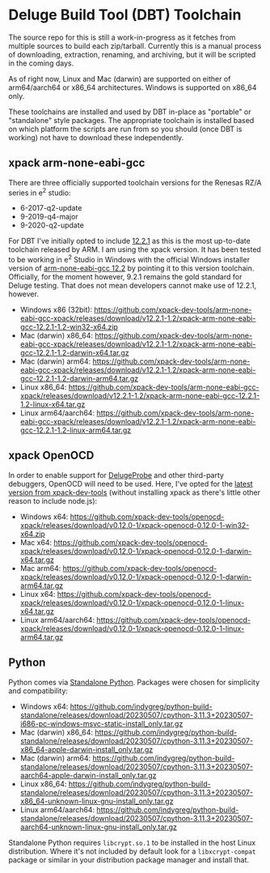 # Deluge Build Tool (DBT) Toolchain

The source repo for this is still a work-in-progress as it fetches from multiple sources to build each zip/tarball. Currently this is a manual process of downloading, extraction, renaming, and archiving, but it will be scripted in the coming days.

As of right now, Linux and Mac (darwin) are supported on either of arm64/aarch64 or x86_64 architectures. Windows is supported on x86_64 only.

These toolchains are installed and used by DBT in-place as "portable" or "standalone" style packages. The appropriate toolchain is installed based on which platform the scripts are run from so you should (once DBT is working) not have to download these independently.

## xpack arm-none-eabi-gcc

There are three officially supported toolchain versions for the Renesas RZ/A series in e<sup>2</sup> studio:
* 6-2017-q2-update
* 9-2019-q4-major
* 9-2020-q2-update

For DBT I've initially opted to include [12.2.1](https://xpack.github.io/blog/2023/02/05/arm-none-eabi-gcc-v12-2-1-1-2-released/) as this is the most up-to-date toolchain released by ARM. I am using the xpack version. It has been tested to be working in e<sup>2</sup> Studio in Windows with the official Windows installer version of [arm-none-eabi-gcc 12.2](https://developer.arm.com/downloads/-/arm-gnu-toolchain-downloads) by pointing it to this version toolchain. Officially, for the moment however, 9.2.1 remains the gold standard for Deluge testing. That does not mean developers cannot make use of 12.2.1, however.

* Windows x86 (32bit): https://github.com/xpack-dev-tools/arm-none-eabi-gcc-xpack/releases/download/v12.2.1-1.2/xpack-arm-none-eabi-gcc-12.2.1-1.2-win32-x64.zip
* Mac (darwin) x86_64: https://github.com/xpack-dev-tools/arm-none-eabi-gcc-xpack/releases/download/v12.2.1-1.2/xpack-arm-none-eabi-gcc-12.2.1-1.2-darwin-x64.tar.gz
* Mac (darwin) arm64: https://github.com/xpack-dev-tools/arm-none-eabi-gcc-xpack/releases/download/v12.2.1-1.2/xpack-arm-none-eabi-gcc-12.2.1-1.2-darwin-arm64.tar.gz
* Linux x86_64: https://github.com/xpack-dev-tools/arm-none-eabi-gcc-xpack/releases/download/v12.2.1-1.2/xpack-arm-none-eabi-gcc-12.2.1-1.2-linux-x64.tar.gz
* Linux arm64/aarch64: https://github.com/xpack-dev-tools/arm-none-eabi-gcc-xpack/releases/download/v12.2.1-1.2/xpack-arm-none-eabi-gcc-12.2.1-1.2-linux-arm64.tar.gz

## xpack OpenOCD

In order to enable support for [DelugeProbe](https://github.com/litui/delugeprobe/) and other third-party debuggers, OpenOCD will need to be used. Here, I've opted for the [latest version from xpack-dev-tools](https://github.com/xpack-dev-tools/openocd-xpack/releases/tag/v0.12.0-1) (without installing xpack as there's little other reason to include node.js):

* Windows x64: https://github.com/xpack-dev-tools/openocd-xpack/releases/download/v0.12.0-1/xpack-openocd-0.12.0-1-win32-x64.zip
* Mac x64: https://github.com/xpack-dev-tools/openocd-xpack/releases/download/v0.12.0-1/xpack-openocd-0.12.0-1-darwin-x64.tar.gz
* Mac arm64: https://github.com/xpack-dev-tools/openocd-xpack/releases/download/v0.12.0-1/xpack-openocd-0.12.0-1-darwin-arm64.tar.gz
* Linux x64: https://github.com/xpack-dev-tools/openocd-xpack/releases/download/v0.12.0-1/xpack-openocd-0.12.0-1-linux-x64.tar.gz
* Linux arm64/aarch64: https://github.com/xpack-dev-tools/openocd-xpack/releases/download/v0.12.0-1/xpack-openocd-0.12.0-1-linux-arm64.tar.gz

## Python

Python comes via [Standalone Python](https://github.com/indygreg/python-build-standalone). Packages were chosen for simplicity and compatibility:

* Windows x64: https://github.com/indygreg/python-build-standalone/releases/download/20230507/cpython-3.11.3+20230507-i686-pc-windows-msvc-static-install_only.tar.gz
* Mac (darwin) x86_64: https://github.com/indygreg/python-build-standalone/releases/download/20230507/cpython-3.11.3+20230507-x86_64-apple-darwin-install_only.tar.gz
* Mac (darwin) arm64: https://github.com/indygreg/python-build-standalone/releases/download/20230507/cpython-3.11.3+20230507-aarch64-apple-darwin-install_only.tar.gz
* Linux x86_64: https://github.com/indygreg/python-build-standalone/releases/download/20230507/cpython-3.11.3+20230507-x86_64-unknown-linux-gnu-install_only.tar.gz
* Linux arm64/aarch64: https://github.com/indygreg/python-build-standalone/releases/download/20230507/cpython-3.11.3+20230507-aarch64-unknown-linux-gnu-install_only.tar.gz

Standalone Python requires `libcrypt.so.1` to be installed in the host Linux distribution. Where it's not included by default look for a `libxcrypt-compat` package or similar in your distribution package manager and install that.
